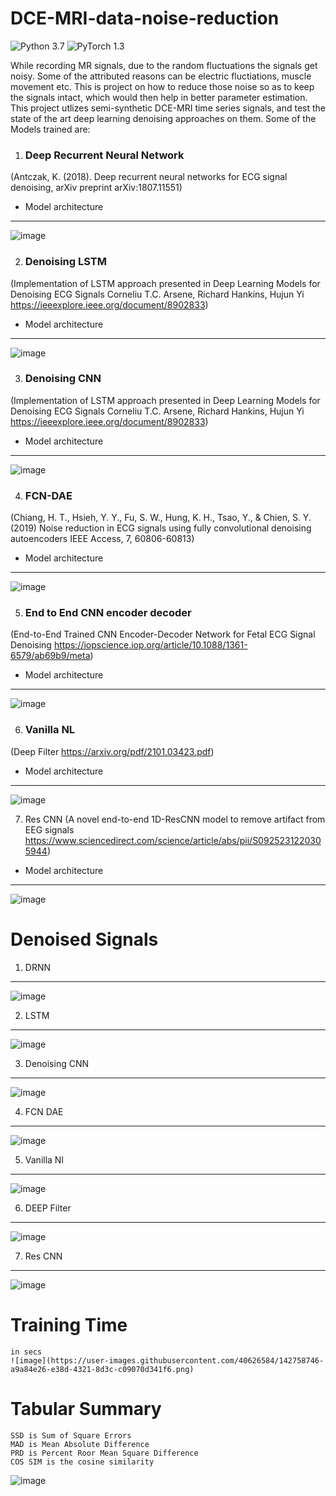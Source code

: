 # DCE-MRI-data-noise-reduction
![Python 3.7](https://img.shields.io/badge/python-3.7-green.svg)
![PyTorch 1.3](https://img.shields.io/badge/pytorch-1.3-green.svg)

While recording MR signals, due to the random fluctuations the signals get noisy. Some of the attributed reasons can be electric fluctiations, muscle movement etc. This is project on how to reduce those noise so as to keep the signals intact, which would then help in better parameter estimation.
This project utlizes semi-synthetic DCE-MRI time series signals, and test the state of the art deep learning denoising approaches on them.
Some of the Models trained are:

1. ### Deep Recurrent Neural Network
 (Antczak, K. (2018). Deep recurrent neural networks for ECG signal denoising, arXiv preprint arXiv:1807.11551)
- Model architecture
- ---
![image](https://user-images.githubusercontent.com/40626584/142758299-abeeda53-9029-4e1c-aa71-38df030622e0.png)


2. ### Denoising LSTM
(Implementation of LSTM approach presented in Deep Learning Models for Denoising ECG Signals Corneliu T.C. Arsene, Richard Hankins, Hujun Yi https://ieeexplore.ieee.org/document/8902833)
- Model architecture
- ---
![image](https://user-images.githubusercontent.com/40626584/142758312-638237ba-3bde-424a-a6f3-f280c8460301.png)


3. ### Denoising CNN
(Implementation of LSTM approach presented in Deep Learning Models for Denoising ECG Signals Corneliu T.C. Arsene, Richard Hankins, Hujun Yi https://ieeexplore.ieee.org/document/8902833)
- Model architecture
- ---
![image](https://user-images.githubusercontent.com/40626584/142758327-46beb5b6-9170-4128-9b95-c4f620147f16.png)


4. ### FCN-DAE
(Chiang, H. T., Hsieh, Y. Y., Fu, S. W., Hung, K. H., Tsao, Y., & Chien, S. Y. (2019) Noise reduction in ECG signals using fully convolutional denoising autoencoders IEEE Access, 7, 60806-60813)
- Model architecture
- ---
![image](https://user-images.githubusercontent.com/40626584/142758343-4b1862b5-4c29-4dd2-9861-85df5568ba7a.png)


5. ### End to End CNN encoder decoder
(End-to-End Trained CNN Encoder-Decoder Network for Fetal ECG Signal Denoising https://iopscience.iop.org/article/10.1088/1361-6579/ab69b9/meta)
- Model architecture
- ---
![image](https://user-images.githubusercontent.com/40626584/142758365-148f4782-3bbc-4394-8aeb-5b23730b491d.png)


6. ### Vanilla NL
(Deep Filter https://arxiv.org/pdf/2101.03423.pdf)
- Model architecture
- ---
![image](https://user-images.githubusercontent.com/40626584/142758375-2333b86f-bfe4-4751-8ecd-2afdaf6f72e1.png)

7. Res CNN
(A novel end-to-end 1D-ResCNN model to remove artifact from EEG signals https://www.sciencedirect.com/science/article/abs/pii/S0925231220305944)
- Model architecture
- ---
![image](https://user-images.githubusercontent.com/40626584/142758388-813ab8ed-543b-425c-8285-70c85ec0141c.png)

# Denoised Signals
1. DRNN
---
![image](https://user-images.githubusercontent.com/40626584/142758723-b946d541-de96-4072-82b7-d145b904c5e4.png)

2. LSTM
---
![image](https://user-images.githubusercontent.com/40626584/142758707-4ea3da42-b9a9-4514-819c-af916ffa6897.png)

3. Denoising CNN
---
![image](https://user-images.githubusercontent.com/40626584/142758697-cd331fb8-e022-4a71-801d-e48aff17b46a.png)

4. FCN DAE
---
![image](https://user-images.githubusercontent.com/40626584/142758693-bf13b5b9-e228-4e9b-af63-f4631cba9d14.png)

5. Vanilla Nl
---
![image](https://user-images.githubusercontent.com/40626584/142758679-bc066dd0-112e-478d-8d43-084000e186cf.png)


6. DEEP Filter
---
![image](https://user-images.githubusercontent.com/40626584/142758668-68ba21f0-06f5-4e88-abb7-33de983d4994.png)

7. Res CNN
---
![image](https://user-images.githubusercontent.com/40626584/142758658-016f0f3b-46ca-42b2-b36c-a5d92cae0e20.png)

# Training Time
```
in secs
![image](https://user-images.githubusercontent.com/40626584/142758746-a9a84e26-e38d-4321-8d3c-c09070d341f6.png)
```

# Tabular Summary
```
SSD is Sum of Square Errors
MAD is Mean Absolute Difference
PRD is Percent Roor Mean Square Difference
COS SIM is the cosine similarity
```
![image](https://user-images.githubusercontent.com/40626584/142758732-3f517252-75e5-48a8-af8f-cb9ade47627c.png)



